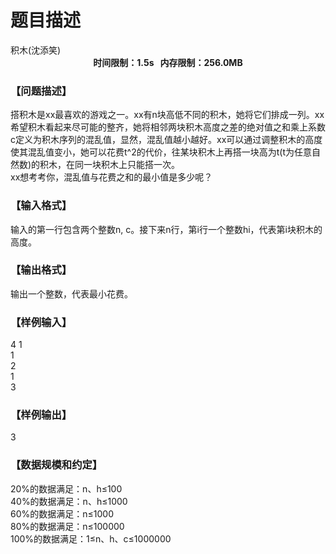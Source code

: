 # 题目描述


<meta http-equiv="Content-Type" content="text/html; charset=utf-8"/>
<link type="text/css" href="../../css/Tsinsen2011.css" rel="stylesheet"/>
<div class="probtitle" id="ptit">
积木(沈添笑)
</div>
<div style="text-align:center;font-size:14px;font-weight:bold;vertical-align:middle;" id="pres">
时间限制：1.5s   内存限制：256.0MB
</div>
<div id="psrc" style="margin-top:20px;display:none;">
<div class="pdsec">
试题来源
</div>
<div class="pdcont">
</div>
</div>
<div id="pcont1" style="margin-top:20px;display:block;">
<h3>
【问题描述】
</h3>
<div class="pdcont">
搭积木是xx最喜欢的游戏之一。xx有n块高低不同的积木，她将它们排成一列。xx希望积木看起来尽可能的整齐，她将相邻两块积木高度之差的绝对值之和乘上系数c定义为积木序列的混乱值，显然，混乱值越小越好。xx可以通过调整积木的高度使其混乱值变小，她可以花费t^2的代价，往某块积木上再搭一块高为t(t为任意自然数)的积木，在同一块积木上只能搭一次。<br/>
xx想考考你，混乱值与花费之和的最小值是多少呢？<br/>
</div>
<h3>
【输入格式】
</h3>
<div class="pdcont">
输入的第一行包含两个整数n, c。接下来n行，第i行一个整数hi，代表第i块积木的高度。<br/>
</div>
<h3>
【输出格式】
</h3>
<div class="pdcont">
输出一个整数，代表最小花费。<br/>
</div>
<h3>
【样例输入】
</h3>
<div class="pddata">
4 1<br/>
1<br/>
2<br/>
1<br/>
3<br/>
</div>
<h3>
【样例输出】
</h3>
<div class="pddata">
3<br/>
</div>
<h3>
【数据规模和约定】
</h3>
<div class="pdcont">
20%的数据满足：n、h≤100<br/>
40%的数据满足：n、h≤1000<br/>
60%的数据满足：n≤1000<br/>
80%的数据满足：n≤100000<br/>
100%的数据满足：1≤n、h、c≤1000000<br/>
</div>
</div>
